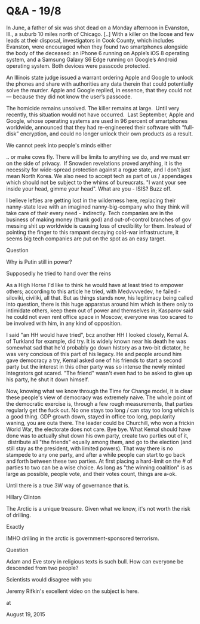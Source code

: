 # Q&A - 19/8
In June, a father of six was shot dead on a Monday afternoon in Evanston, Ill., a suburb 10 miles north of Chicago. [..] With a killer on the loose and few leads at their disposal, investigators in Cook County, which includes Evanston, were encouraged when they found two smartphones alongside the body of the deceased: an iPhone 6 running on Apple’s iOS 8 operating system, and a Samsung Galaxy S6 Edge running on Google’s Android operating system. Both devices were passcode protected.

An Illinois state judge issued a warrant ordering Apple and Google to unlock the phones and share with authorities any data therein that could potentially solve the murder. Apple and Google replied, in essence, that they could not — because they did not know the user’s passcode.

The homicide remains unsolved. The killer remains at large.  Until very recently, this situation would not have occurred.  Last September, Apple and Google, whose operating systems are used in 96 percent of smartphones worldwide, announced that they had re-engineered their software with “full-disk” encryption, and could no longer unlock their own products as a result.



We cannot peek into people's minds either



.. or make cows fly. There will be limits to anything we do, and we must err on the side of privacy.  If Snowden revelations proved anything, it is the necessity for wide-spread protection against a rogue state, and I don't just mean North Korea. We also need to accept tech as part of us / appendages which should not be subject to the whims of bureucrats. "I want your see inside your head, gimme your head". What are you - ISIS? Buzz off. 



I believe lefties are getting lost in the wilderness here, replacing their nanny-state love with an imagined nanny-big-company who they think will take care of their every need - indirectly. Tech companies are in the business of making money (thank god) and out-of-control branches of gov messing shit up worldwide is causing loss of credibility for them. Instead of pointing the finger to this rampant decaying cold-war infrastructure, it seems big tech companies are put on the spot as an easy target. 



Question 



Why is Putin still in power?



Supposedly he tried to hand over the reins



As a High Horse I'd like to think he would have at least tried to empower others; according to this article he tried, with Medvvvvedev, he failed - siloviki, civiliki, all that. But as things stands now, his legitimacy being called into question, there is this huge apparatus around him which is there only to intimidate others, keep them out of power and themselves in; Kasparov said he could not even rent office space in Moscow, everyone was too scared to be involved with him, in any kind of opposition.



I said "an HH would have tried", bcz another HH I looked closely, Kemal A. of Turkland for example, did try. It is widely known near his death he was somewhat sad that he'd probably go down history as a two-bit dictator, he was very concious of this part of his legacy. He and people around him gave democracy a try, Kemal asked one of his friends to start a second party but the interest in this other party was so intense the newly minted Integrators got scared. "The friend" wasn't even had to be asked to give up his party, he shut it down himself. 



Now, knowing what we know through the Time for Change model, it is clear these people's view of democracy was extremely naive. The whole point of the democratic exercise is, through a few rough measurements, that parties regularly get the fuck out. No one stays too long / can stay too long which is a good thing. GDP growth down, stayed in office too long, popularity waning, you are outa there. The leader could be Churchill, who won a frickin World War, the electorate does not care. Bye bye. What Kemal should have done was to actually shut down his own party, create two parties out of it,  distribute all "the friends" equally among them, and go to the election (and still stay as the president, with limited powers). That way there is no stampede to any one party, and after a while people can start to go back and forth between these two parties. At first placing a hard-limit on the # of parties to two can be a wise choice. As long as "the winning coalition" is as large as possible, people vote, and their votes count, things are a-ok.

Until there is a true 3W way of governance that is.



Hillary Clinton



The Arctic is a unique treasure. Given what we know, it's not worth the risk of drilling.



Exactly



IMHO drilling in the arctic is government-sponsored terrorism. 



Question



Adam and Eve story in religious texts is such bull. How can everyone be descended from two people?



Scientists would disagree with you



Jeremy Rifkin's excellent video on the subject is here. 












at

August 19, 2015















